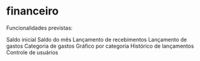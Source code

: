 # financeiro

Funcionalidades previstas:

Saldo inicial
Saldo do mês
Lançamento de recebimentos
Lançamento de gastos
Categoria de gastos
Gráfico por categoria
Histórico de lançamentos
Controle de usuários
